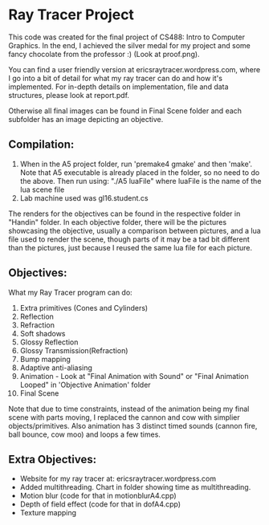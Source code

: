 # Ray Tracer Project

This code was created for the final project of CS488: Intro to Computer Graphics. In the end, I achieved the silver medal for my project and some fancy chocolate from the professor :) (Look at proof.png).

You can find a user friendly version at ericsraytracer.wordpress.com, where I go into a bit of detail for what my ray tracer can do and how it's implemented.
For in-depth details on implementation, file and data structures, please look at report.pdf.

Otherwise all final images can be found in Final Scene folder and each subfolder has an image depicting an objective.

## Compilation:
1. When in the A5 project folder, run 'premake4 gmake' and then 'make'.
Note that A5 executable is already placed in the folder, so no need to do the above.
Then run using:
"./A5 luaFile"
where luaFile is the name of the lua scene file
2. Lab machine used was gl16.student.cs

The renders for the objectives can be found in the respective folder in "Handin" folder.
In each objective folder, there will be the pictures showcasing the objective, usually a comparison between pictures, and a lua file used to render the scene, though parts of it may be a tad bit different than the pictures, just because I reused the same lua file for each picture.

## Objectives:
What my Ray Tracer program can do:
1. Extra primitives (Cones and Cylinders)
2. Reflection
3. Refraction
4. Soft shadows
5. Glossy Reflection
6. Glossy Transmission(Refraction)
7. Bump mapping
8. Adaptive anti-aliasing
9. Animation - Look at "Final Animation with Sound" or "Final Animation Looped" in 'Objective Animation' folder
10. Final Scene

Note that due to time constraints, instead of the animation being my final scene with parts moving, I replaced the cannon and cow with simplier objects/primitives.
Also animation has 3 distinct timed sounds (cannon fire, ball bounce, cow moo) and loops a few times.

## Extra Objectives:
- Website for my ray tracer at: ericsraytracer.wordpress.com
- Added multithreading. Chart in folder showing time as multithreading.
- Motion blur (code for that in motionblurA4.cpp)
- Depth of field effect (code for that in dofA4.cpp)
- Texture mapping

